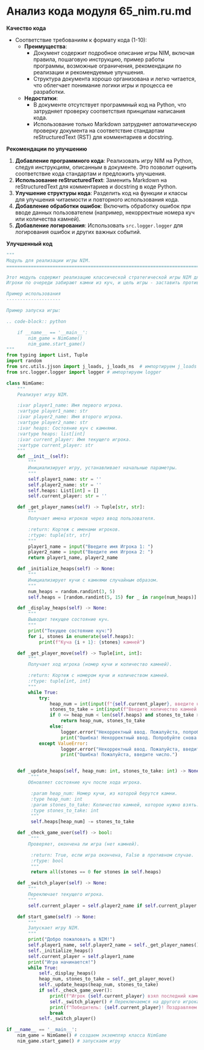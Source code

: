 # Анализ кода модуля 65_nim.ru.md

**Качество кода**

- Соответствие требованиям к формату кода (1-10):
    -   **Преимущества**:
        -   Документ содержит подробное описание игры NIM, включая правила, пошаговую инструкцию, пример работы программы, возможные ограничения, рекомендации по реализации и рекомендуемые улучшения.
        -   Структура документа хорошо организована и легко читается, что облегчает понимание логики игры и процесса ее разработки.
    -   **Недостатки**:
        -   В документе отсутствует программный код на Python, что затрудняет проверку соответствия принципам написания кода.
        -   Использование только Markdown затрудняет автоматическую проверку документа на соответствие стандартам reStructuredText (RST) для комментариев и docstring.

**Рекомендации по улучшению**

1.  **Добавление программного кода**: Реализовать игру NIM на Python, следуя инструкциям, описанным в документе. Это позволит оценить соответствие кода стандартам и предложить улучшения.
2.  **Использование reStructuredText**: Заменить Markdown на reStructuredText для комментариев и docstring в коде Python.
3.  **Улучшение структуры кода**: Разделить код на функции и классы для улучшения читаемости и повторного использования кода.
4.  **Добавление обработки ошибок**: Включить обработку ошибок при вводе данных пользователем (например, некорректные номера куч или количества камней).
5.  **Добавление логирования**: Использовать `src.logger.logger` для логирования ошибок и других важных событий.

**Улучшенный код**

```python
"""
Модуль для реализации игры NIM.
=========================================================================================

Этот модуль содержит реализацию классической стратегической игры NIM для двух игроков.
Игроки по очереди забирают камни из куч, и цель игры - заставить противника взять последний камень.

Пример использования
--------------------

Пример запуска игры:

.. code-block:: python

    if __name__ == '__main__':
        nim_game = NimGame()
        nim_game.start_game()
"""
from typing import List, Tuple
import random
from src.utils.jjson import j_loads, j_loads_ns  # импортируем j_loads
from src.logger.logger import logger # импортируем logger

class NimGame:
    """
    Реализует игру NIM.

    :ivar player1_name: Имя первого игрока.
    :vartype player1_name: str
    :ivar player2_name: Имя второго игрока.
    :vartype player2_name: str
    :ivar heaps: Состояние куч с камнями.
    :vartype heaps: list[int]
    :ivar current_player: Имя текущего игрока.
    :vartype current_player: str
    """
    def __init__(self):
        """
        Инициализирует игру, устанавливает начальные параметры.
        """
        self.player1_name: str = ''
        self.player2_name: str = ''
        self.heaps: List[int] = []
        self.current_player: str = ''

    def _get_player_names(self) -> Tuple[str, str]:
        """
        Получает имена игроков через ввод пользователя.

        :return: Кортеж с именами игроков.
        :rtype: tuple[str, str]
        """
        player1_name = input("Введите имя Игрока 1: ")
        player2_name = input("Введите имя Игрока 2: ")
        return player1_name, player2_name

    def _initialize_heaps(self) -> None:
        """
        Инициализирует кучи с камнями случайным образом.
        """
        num_heaps = random.randint(3, 5)
        self.heaps = [random.randint(5, 15) for _ in range(num_heaps)]

    def _display_heaps(self) -> None:
        """
        Выводит текущее состояние куч.
        """
        print("Текущее состояние куч:")
        for i, stones in enumerate(self.heaps):
            print(f"Куча {i + 1}: {stones} камней")

    def _get_player_move(self) -> Tuple[int, int]:
        """
        Получает ход игрока (номер кучи и количество камней).

        :return: Кортеж с номером кучи и количеством камней.
        :rtype: tuple[int, int]
        """
        while True:
            try:
                heap_num = int(input(f"{self.current_player}, введите номер кучи: ")) - 1
                stones_to_take = int(input(f"Введите количество камней: "))
                if 0 <= heap_num < len(self.heaps) and stones_to_take > 0 and stones_to_take <= self.heaps[heap_num]:
                    return heap_num, stones_to_take
                else:
                    logger.error("Некорректный ввод. Пожалуйста, попробуйте еще раз.")
                    print("Ошибка! Некорректный ввод. Попробуйте снова.")
            except ValueError:
                    logger.error("Некорректный ввод. Пожалуйста, введите число.")
                    print("Ошибка! Пожалуйста, введите число.")


    def _update_heaps(self, heap_num: int, stones_to_take: int) -> None:
         """
        Обновляет состояние куч после хода игрока.

         :param heap_num: Номер кучи, из которой берутся камни.
         :type heap_num: int
         :param stones_to_take: Количество камней, которое нужно взять.
         :type stones_to_take: int
         """
         self.heaps[heap_num] -= stones_to_take

    def _check_game_over(self) -> bool:
         """
        Проверяет, окончена ли игра (нет камней).

         :return: True, если игра окончена, False в противном случае.
         :rtype: bool
         """
         return all(stones == 0 for stones in self.heaps)

    def _switch_player(self) -> None:
        """
        Переключает текущего игрока.
        """
        self.current_player = self.player2_name if self.current_player == self.player1_name else self.player1_name

    def start_game(self) -> None:
        """
        Запускает игру NIM.
        """
        print("Добро пожаловать в NIM!")
        self.player1_name, self.player2_name = self._get_player_names()
        self._initialize_heaps()
        self.current_player = self.player1_name
        print("Игра начинается!")
        while True:
            self._display_heaps()
            heap_num, stones_to_take = self._get_player_move()
            self._update_heaps(heap_num, stones_to_take)
            if self._check_game_over():
                print(f"Игрок {self.current_player} взял последний камень.")
                self._switch_player() # Переключаемся на другого игрока, который не брал последний камень.
                print(f"Победитель: {self.current_player}! Поздравляем!")
                break
            self._switch_player()

if __name__ == '__main__':
    nim_game = NimGame() # создаем экземпляр класса NimGame
    nim_game.start_game() # запускаем игру